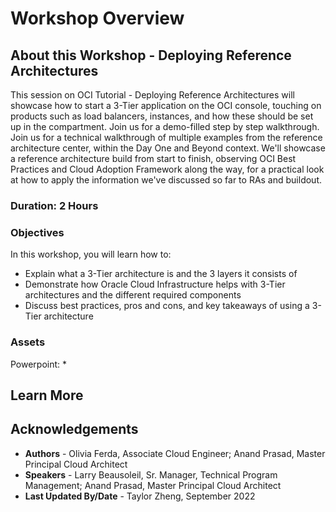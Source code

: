 # Workshop Overview

## About this Workshop - Deploying Reference Architectures

This session on OCI Tutorial - Deploying Reference Architectures will showcase how to start a 3-Tier application on the OCI console, touching on products such as load balancers, instances, and how these should be set up in the compartment. Join us for a demo-filled step by step walkthrough. Join us for a technical walkthrough of multiple examples from the reference architecture center, within the Day One and Beyond context. We'll showcase a reference architecture build from start to finish, observing OCI Best Practices and Cloud Adoption Framework along the way, for a practical look at how to apply the information we've discussed so far to RAs and buildout. 

### **Duration: 2 Hours**

### Objectives

In this workshop, you will learn how to:
* Explain what a 3-Tier architecture is and the 3 layers it consists of
* Demonstrate how Oracle Cloud Infrastructure helps with 3-Tier architectures and the different required components
* Discuss best practices, pros and cons, and key takeaways of using a 3-Tier architecture

### **Assets**

Powerpoint:
* 

## Learn More



## Acknowledgements
* **Authors** - Olivia Ferda, Associate Cloud Engineer; Anand Prasad, Master Principal Cloud Architect
* **Speakers** - Larry Beausoleil, Sr. Manager, Technical Program Management; Anand Prasad, Master Principal Cloud Architect
* **Last Updated By/Date** - Taylor Zheng, September 2022
